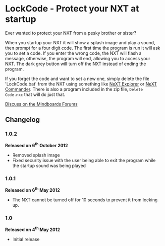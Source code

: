# LockCode - Protect your NXT at startup

Ever wanted to protect your NXT from a pesky brother or sister?

When you startup your NXT it will show a splash image and play a sound, then prompt for a four digit code. The first time the program is run it will ask you to set a code. If you enter the wrong code, the NXT will flash a message, otherwise, the program will end, allowing you to access your NXT. The dark grey button will turn off the NXT instead of ending the program.

If you forget the code and want to set a new one, simply delete the file 'LockCode.bat' from the NXT using something like [NeXT Explorer](http://bricxcc.sourceforge.net/utilities.html) or [NeXT Commander](http://nextcommander.sourceforge.net/).
There is also a program included in the zip file, `Delete Code.nxc` that will do just that.

[Discuss on the Mindboards Forums](https://sourceforge.net/apps/phpbb/mindboards/viewtopic.php?f=4&t=1473)

## Changelog

### 1.0.2
__Released on 6<sup>th</sup> October 2012__

* Removed splash image
* Fixed security issue with the user being able to exit the program while the startup sound was being played

### 1.0.1
__Released on 6<sup>th</sup> May 2012__

* The NXT cannot be turned off for 10 seconds to prevent it from locking up.

### 1.0 
__Released on 4<sup>th</sup> May 2012__

* Initial release